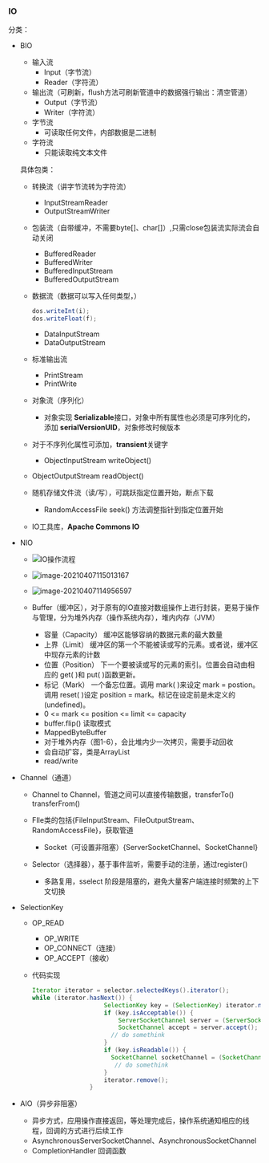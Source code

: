 ### IO

 分类：

- BIO

  - 输入流
    - Input（字节流）
    - Reader（字符流）
  - 输出流（可刷新，flush方法可刷新管道中的数据强行输出：清空管道）
    - Output（字节流）
    - Writer（字符流）
  - 字节流
    - 可读取任何文件，内部数据是二进制
  - 字符流
    - 只能读取纯文本文件

  

  具体包类：

  - 转换流（讲字节流转为字符流）

    - InputStreamReader
    - OutputStreamWriter

  - 包装流（自带缓冲，不需要byte[]、char[]）,只需close包装流实际流会自动关闭

    - BufferedReader
    - BufferedWriter
    - BufferedInputStream
    - BufferedOutputStream

  - 数据流（数据可以写入任何类型，）

    ```java
    dos.writeInt(i);
    dos.writeFloat(f);
    ```

    - DataInputStream
    - DataOutputStream

  - 标准输出流

    - PrintStream
    - PrintWrite

  - 对象流（序列化）

    - 对象实现 **Serializable**接口，对象中所有属性也必须是可序列化的，添加 **serialVersionUID**，对象修改时候版本

  - 对于不序列化属性可添加，**transient**关键字

    - ObjectInputStream  writeObject()

  - ObjectOutputStream  readObject()

  - 随机存储文件流（读/写），可跳跃指定位置开始，断点下载

    - RandomAccessFile  seek() 方法调整指针到指定位置开始

  - IO工具库，**Apache Commons IO**

- NIO

  - ![IO操作流程](C:\Users\yz\AppData\Roaming\Typora\typora-user-images\image-20210407112436644.png)
  
  - ![image-20210407115013167](C:\Users\yz\AppData\Roaming\Typora\typora-user-images\image-20210407115013167.png)
  
  - ![image-20210407114956597](C:\Users\yz\AppData\Roaming\Typora\typora-user-images\image-20210407114956597.png)
  
  - Buffer（缓冲区），对于原有的IO直接对数组操作上进行封装，更易于操作与管理，分为堆外内存（操作系统内存），堆内内存（JVM）
    - 容量（Capacity）  缓冲区能够容纳的数据元素的最大数量  
    - 上界（Limit）  缓冲区的第一个不能被读或写的元素。或者说，缓冲区中现存元素的计数  
    - 位置（Position）  下一个要被读或写的元素的索引。位置会自动由相应的 get( )和 put( )函数更新。 
    - 标记（Mark）  一个备忘位置。调用 mark( )来设定 mark = postion。调用 reset( )设定 position =
      mark。标记在设定前是未定义的(undefined)。  
    - 0 <= mark <= position <= limit <= capacity   
    - buffer.flip() 读取模式
    - MappedByteBuffer
    - 对于堆外内存（图1-6），会比堆内少一次拷贝，需要手动回收
    - 会自动扩容，类是ArrayList
    - read/write
  
- Channel（通道）
    - Channel to Channel，管道之间可以直接传输数据，transferTo()  transferFrom()
  - FIle类的包括{FileInputStream、FileOutputStream、RandomAccessFile}，获取管道
    - Socket（可设置非阻塞）{ServerSocketChannel、SocketChannel}

  - Selector（选择器），基于事件监听，需要手动的注册，通过register()
  
    - 多路复用，sselect 阶段是阻塞的，避免大量客户端连接时频繁的上下文切换
  
- SelectionKey
  
  - OP_READ
    - OP_WRITE
    - OP_CONNECT（连接）
    - OP_ACCEPT（接收）
  
  - 代码实现
  
    ````java
    Iterator iterator = selector.selectedKeys().iterator();
    while (iterator.hasNext()) {
                        SelectionKey key = (SelectionKey) iterator.next();
                        if (key.isAcceptable()) {
                            ServerSocketChannel server = (ServerSocketChannel) key.channel();
                            SocketChannel accept = server.accept();
                          // do somethink
                        }
                        if (key.isReadable()) {
                          SocketChannel socketChannel = (SocketChannel) key.channel();
                           // do somethink
                        }
                        iterator.remove();
                    }
    ````
  
    

- AIO（异步非阻塞）
  - 异步方式，应用操作直接返回，等处理完成后，操作系统通知相应的线程，回调的方式进行后续工作
  - AsynchronousServerSocketChannel、AsynchronousSocketChannel
  - CompletionHandler 回调函数